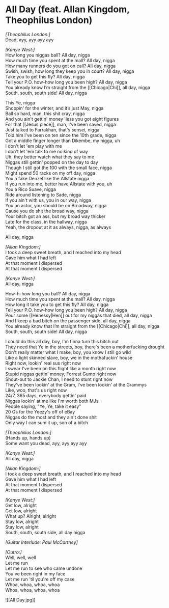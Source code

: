 # All Day (feat. Allan Kingdom, Theophilus London)

_[Theophilus London:]_  
Dead, ayy, ayy ayy ayy  

_[Kanye West:]_  
How long you niggas ball? All day, nigga  
How much time you spent at the mall? All day, nigga  
How many runners do you got on call? All day, nigga  
Swish, swish, how long they keep you in court? All day, nigga  
Take you to get this fly? All day, nigga  
Tell your P.O. how-how long you been high? All day, nigga  
You already know I’m straight from the [[Chicago|Chi]], all day, nigga  
South, south, south side! All day, nigga  

This Ye, nigga  
Shoppin' for the winter, and it’s just May, nigga  
Ball so hard, man, this shit cray, nigga  
And you ain't gettin' money 'less you got eight figures  
For that [[Jesus piece]], man, I've been saved, nigga  
Just talked to Farrakhan, that's sensei, nigga  
Told him I've been on ten since the 10th grade, nigga  
Got a middle finger longer than Dikembe, my nigga, uh  
I don't let 'em play with me  
I don't let 'em talk to me no kind of way  
Uh, they better watch what they say to me  
Niggas still gettin' popped on the day to day  
Though I still got the 100 with the small face, nigga  
Might spend 50 racks on my off day, nigga  
You a fake Denzel like the Allstate nigga  
If you run into me, better have Allstate with you, uh  
You a Rico Suave, nigga  
Ride around listening to Sade, nigga  
If you ain't with us, you in our way, nigga  
You an actor, you should be on Broadway, nigga  
Cause you do shit the broad way, nigga  
Your bitch got an ass, but my broad way thicker  
Late for the class, in the hallway, nigga  
Yeah, the dropout at it as always, nigga, as always  

All day, nigga  

_[Allan Kingdom:]_  
I took a deep sweet breath, and I reached into my head  
Gave him what I had left  
At that moment I dispersed  
At that moment I dispersed  

_[Kanye West:]_  
All day, nigga  

How-h-how long you ball? All day, nigga  
How much time you spent at the mall? All day, nigga  
How long it take you to get this fly? All day, nigga  
Tell your P.O. how-how long you been high? All day, nigga  
Pour some [[Henessy|Hen]] out for my niggas that died, all day, nigga  
And I keep a bad bitch on the passenger side, all day, nigga  
You already know that I’m straight from the [[Chicago|Chi]], all day, nigga  
South, south, south side! All day, nigga  

I could do this all day, boy, I'm finna turn this bitch out  
They need that Ye in the streets, boy, there's been a motherfucking drought  
Don't really matter what I make, boy, you know I still go wild  
Like a light skinned slave, boy, we in the mothafuckin' house  
Right now, lookin' real sus right now  
I swear I've been on this flight like a month right now  
Stupid niggas gettin' money, Forrest Gump right now  
Shout-out to Jackie Chan, I need to stunt right now  
They've been lookin' at the Gram, I've been lookin' at the Grammys  
Like, woo, that's us right now  
24/7, 365 days, everybody gettin' paid  
Niggas lookin' at me like I'm worth both MJs  
People saying, "Ye, Ye, take it easy"  
20 Gs for the Yeezy's off of eBay  
Niggas do the most and they ain't done shit  
Only way I can sum it up, son of a bitch  

_[Theophilius London:]_  
(Hands up, hands up)  
Some want you dead, ayy, ayy ayy ayy  

_[Kanye West:]_  
All day, nigga  

_[Allan Kingdom:]_  
I took a deep sweet breath, and I reached into my head  
Gave him what I had left  
At that moment I dispersed  
At that moment I dispersed  

_[Kanye West:]_  
Get low, alright  
Get low, alright  
What up? Alright, alright  
Stay low, alright  
Stay low, alright  
South, south, south side, all day nigga  

_[Guitar Interlude: Paul McCartney]_  

_[Outro:]_  
Well, well, well  
Let me run  
Let me run to see who came undone  
You've been right in my face  
Let me run 'til you're off my case  
Whoa, whoa, whoa, whoa  
Whoa, whoa, whoa, whoa

![[All Day.jpg]]
